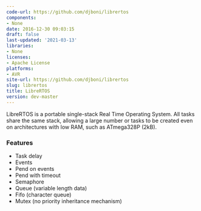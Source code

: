 ```yaml
---
code-url: https://github.com/djboni/librertos
components:
- None
date: 2016-12-30 09:03:15
draft: false
last-updated: '2021-03-13'
libraries:
- None
licenses:
- Apache License
platforms:
- AVR
site-url: https://github.com/djboni/librertos
slug: librertos
title: LibreRTOS
version: dev-master
---
```

LibreRTOS is a portable single-stack Real Time Operating System. All tasks share the same stack, allowing a large number or tasks to be created even on architectures with low RAM, such as ATmega328P (2kB).

<!--more-->

### Features
- Task delay
- Events
- Pend on events
- Pend with timeout
- Semaphore
- Queue (variable length data)
- Fifo (character queue)
- Mutex (no priority inheritance mechanism)


